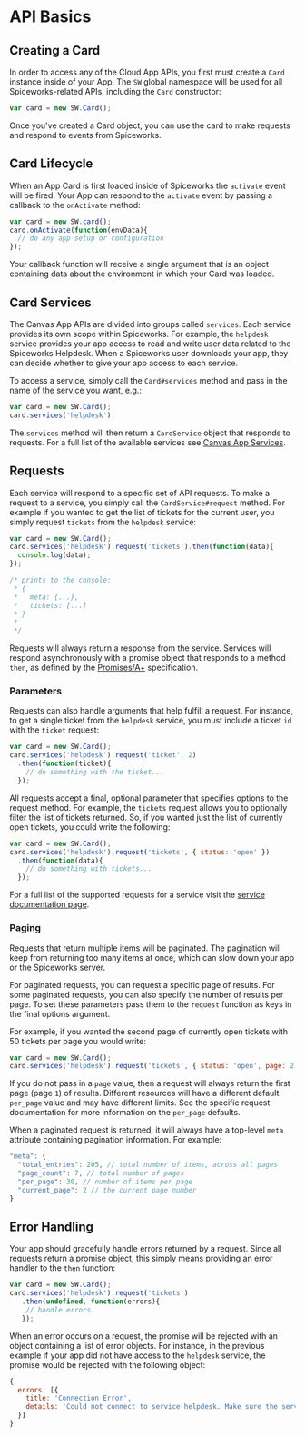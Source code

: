 # API Basics

## Creating a Card

In order to access any of the Cloud App APIs, you first must create a `Card` instance inside of your App.  The `SW` global namespace will be used for all Spiceworks-related APIs, including the `Card` constructor:

```js
var card = new SW.Card();
```

Once you've created a Card object, you can use the card to make requests and respond to events from Spiceworks.

## Card Lifecycle

When an App Card is first loaded inside of Spiceworks the `activate` event will be fired.  Your App can respond to the `activate` event by passing a callback to the `onActivate` method:

```js
var card = new SW.card();
card.onActivate(function(envData){
  // do any app setup or configuration
});
```

Your callback function will receive a single argument that is an object containing data about the environment in which your Card was loaded.

## Card Services

The Canvas App APIs are divided into groups called `services`.  Each service provides its own scope within Spiceworks.  For example, the `helpdesk` service provides your app access to read and write  user data related to the Spiceworks Helpdesk.  When a Spiceworks user downloads your app, they can decide whether to give your app access to each service.

To access a service, simply call the `Card#services` method and pass in the name of the service you want, e.g.:

```js
var card = new SW.Card();
card.services('helpdesk');
```

The `services` method will then return a `CardService` object that responds to requests.  For a full list of the available services see [Canvas App Services](https://github.com/spiceworks/spiceworks-js-sdk/blob/master/docs/apis/helpdesk.md).

## Requests

Each service will respond to a specific set of API requests.  To make a request to a service, you simply call the `CardService#request` method.  For example if you wanted to get the list of tickets for the current user, you simply request `tickets` from the `helpdesk` service:

```js
var card = new SW.Card();
card.services('helpdesk').request('tickets').then(function(data){
  console.log(data);
});

/* prints to the console:
 * {
 *   meta: {...},
 *   tickets: [...]
 * }
 *
 */
```

Requests will always return a response from the service.  Services will respond asynchronously with a promise object that responds to a method `then`, as defined by the [Promises/A+](http://promises-aplus.github.com/promises-spec/) specification.

### Parameters

Requests can also handle arguments that help fulfill a request.  For instance, to get a single ticket from the `helpdesk` service, you must include a ticket `id` with the `ticket` request:

```js
var card = new SW.Card();
card.services('helpdesk').request('ticket', 2)
  .then(function(ticket){
    // do something with the ticket...
  });
```

All requests accept a final, optional parameter that specifies options to the request method.  For example, the `tickets` request allows you to optionally filter the list of tickets returned.  So, if you wanted just the list of currently open tickets, you could write the following:

```js
var card = new SW.Card();
card.services('helpdesk').request('tickets', { status: 'open' })
  .then(function(data){
    // do something with tickets...
  });
```

For a full list of the supported requests for a service visit the [service documentation page](https://github.com/spiceworks/spiceworks-js-sdk/blob/master/docs/apis/helpdesk.md).

### Paging

Requests that return multiple items will be paginated.  The pagination will keep from returning too many items at once, which can slow down your app or the Spiceworks server.  

For paginated requests, you can request a specific page of results.  For some paginated requests, you can also specify the number of results per page.  To set these parameters pass them to the `request` function as keys in the final options argument.

For example, if you wanted the second page of currently open tickets with 50 tickets per page you would write:

```js
var card = new SW.Card();
card.services('helpdesk').request('tickets', { status: 'open', page: 2, per_page: 50 })
```

If you do not pass in a `page` value, then a request will always return the first page (page `1`) of results.  Different resources will have a different default `per_page` value and may have different limits.  See the specific request documentation for more information on the `per_page` defaults.

When a paginated request is returned, it will always have a top-level `meta` attribute containing pagination information.  For example:

```js
"meta": {
  "total_entries": 205, // total number of items, across all pages
  "page_count": 7, // total number of pages
  "per_page": 30, // number of items per page
  "current_page": 2 // the current page number
}
```

## Error Handling

Your app should gracefully handle errors returned by a request.  Since all requests return a promise object, this simply means providing an error handler to the `then` function:

```js
var card = new SW.Card();
card.services('helpdesk').request('tickets')
   .then(undefined, function(errors){
    // handle errors
   });
```

When an error occurs on a request, the promise will be rejected with an object containing a list of error objects.  For instance, in the previous example if your app did not have access to the `helpdesk` service, the promise would be rejected with the following object:

```js
{
  errors: [{
    title: 'Connection Error',
    details: 'Could not connect to service helpdesk. Make sure the service name is correct and that your App has access to this service.'
  }]
}
```

